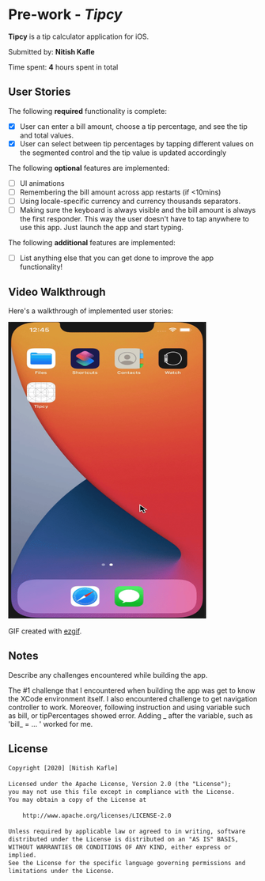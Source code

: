 # Pre-work - *Tipcy*

**Tipcy** is a tip calculator application for iOS.

Submitted by: **Nitish Kafle**

Time spent: **4** hours spent in total

## User Stories

The following **required** functionality is complete:

* [x] User can enter a bill amount, choose a tip percentage, and see the tip and total values.
* [x] User can select between tip percentages by tapping different values on the segmented control and the tip value is updated accordingly

The following **optional** features are implemented:

* [ ] UI animations
* [ ] Remembering the bill amount across app restarts (if <10mins)
* [ ] Using locale-specific currency and currency thousands separators.
* [ ] Making sure the keyboard is always visible and the bill amount is always the first responder. This way the user doesn't have to tap anywhere to use this app. Just launch the app and start typing.

The following **additional** features are implemented:

- [ ] List anything else that you can get done to improve the app functionality!

## Video Walkthrough

Here's a walkthrough of implemented user stories:

<img src='tipcy.gif' title='Video Walkthrough' width='400' height='600' alt='Video Walkthrough' />

GIF created with [ezgif](http://ezgif.com/video-to-gif).

## Notes

Describe any challenges encountered while building the app.

The #1 challenge that I encountered when building the app was get to know the XCode environment itself. 
I also encountered challenge to get navigation controller to work.
Moreover, following instruction and using variable such as bill, or tipPercentages showed error. Adding _ after the variable, such as 'bill_ = ... ' worked for me.

## License

    Copyright [2020] [Nitish Kafle]

    Licensed under the Apache License, Version 2.0 (the "License");
    you may not use this file except in compliance with the License.
    You may obtain a copy of the License at

        http://www.apache.org/licenses/LICENSE-2.0

    Unless required by applicable law or agreed to in writing, software
    distributed under the License is distributed on an "AS IS" BASIS,
    WITHOUT WARRANTIES OR CONDITIONS OF ANY KIND, either express or implied.
    See the License for the specific language governing permissions and
    limitations under the License.
